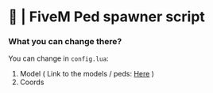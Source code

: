 # 📌 | FiveM Ped spawner script
### What you can change there?
  You can change in `config.lua`:
   1. Model ( Link to the models / peds: [Here]([https://docs.fivem.net/docs/game-references/blips/#blip-colors](https://docs.fivem.net/docs/game-references/ped-models/)) )
   2. Coords
